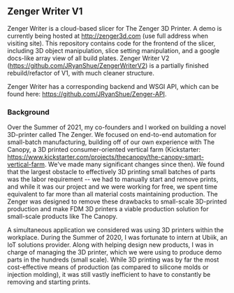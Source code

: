 ## Zenger Writer V1

Zenger Writer is a cloud-based slicer for The Zenger 3D Printer. A demo is currently being hosted at http://zenger3d.com (use full address when visiting site). This repository contains code for the frontend of the slicer, including 3D object manipulation, slice setting manipulation, and a google docs-like array view of all build plates. Zenger Writer V2 (https://github.com/JRyanShue/ZengerWriterV2) is a partially finished rebuild/refactor of V1, with much cleaner structure. 

Zenger Writer has a corresponding backend and WSGI API, which can be found here: https://github.com/JRyanShue/Zenger-API. 

### Background

Over the Summer of 2021, my co-founders and I worked on building a novel 3D-printer called The Zenger. We focused on end-to-end automation for small-batch manufacturing, building off of our own experience with The Canopy, a 3D printed consumer-oriented vertical farm (Kickstarter: https://www.kickstarter.com/projects/thecanopy/the-canopy-smart-vertical-farm. We've made many significant changes since then). We found that the largest obstacle to effectively 3D printing small batches of parts was the labor requirement -- we had to manually start and remove prints, and while it was our project and we were working for free, we spent time equivalent to far more than all material costs maintaining production. The Zenger was designed to remove these drawbacks to small-scale 3D-printed production and make FDM 3D printers a viable production solution for small-scale products like The Canopy. 

A simultaneous application we considered was using 3D printers within the workplace. During the Summer of 2020, I was fortunate to intern at Ubiik, an IoT solutions provider. Along with helping design new products, I was in charge of managing the 3D printer, which we were using to produce demo parts in the hundreds (small scale). While 3D printing was by far the most cost-effective means of production (as compared to silicone molds or injection molding), it was still vastly inefficient to have to constantly be removing and starting prints. 
